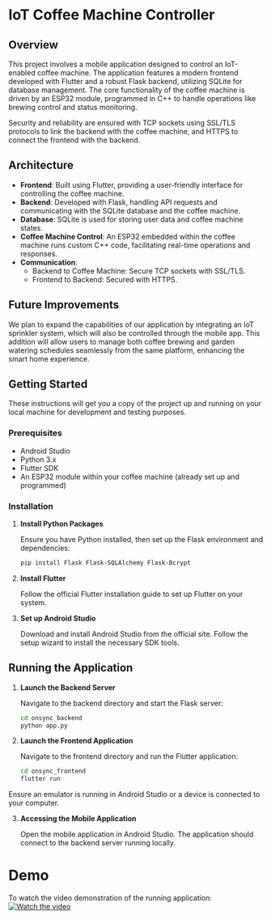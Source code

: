 # IoT Coffee Machine Controller

## Overview

This project involves a mobile application designed to control an IoT-enabled coffee machine. The application features a modern frontend developed with Flutter and a robust Flask backend, utilizing SQLite for database management. The core functionality of the coffee machine is driven by an ESP32 module, programmed in C++ to handle operations like brewing control and status monitoring.

Security and reliability are ensured with TCP sockets using SSL/TLS protocols to link the backend with the coffee machine, and HTTPS to connect the frontend with the backend.

## Architecture

- **Frontend**: Built using Flutter, providing a user-friendly interface for controlling the coffee machine.
- **Backend**: Developed with Flask, handling API requests and communicating with the SQLite database and the coffee machine.
- **Database**: SQLite is used for storing user data and coffee machine states.
- **Coffee Machine Control**: An ESP32 embedded within the coffee machine runs custom C++ code, facilitating real-time operations and responses.
- **Communication**:
  - Backend to Coffee Machine: Secure TCP sockets with SSL/TLS.
  - Frontend to Backend: Secured with HTTPS.

## Future Improvements

We plan to expand the capabilities of our application by integrating an IoT sprinkler system, which will also be controlled through the mobile app. This addition will allow users to manage both coffee brewing and garden watering schedules seamlessly from the same platform, enhancing the smart home experience.

## Getting Started

These instructions will get you a copy of the project up and running on your local machine for development and testing purposes.

### Prerequisites

- Android Studio
- Python 3.x
- Flutter SDK
- An ESP32 module within your coffee machine (already set up and programmed)

### Installation

1. **Install Python Packages**

   Ensure you have Python installed, then set up the Flask environment and dependencies:

   ```bash
   pip install Flask Flask-SQLAlchemy Flask-Bcrypt

2. **Install Flutter**

   Follow the official Flutter installation guide to set up Flutter on your system.

3. **Set up Android Studio**
   
   Download and install Android Studio from the official site. Follow the setup wizard to install the necessary SDK tools.

## Running the Application

1. **Launch the Backend Server**

   Navigate to the backend directory and start the Flask server:

   ```bash
   cd onsync_backend
   python app.py

2. **Launch the Frontend Application**
   
   Navigate to the frontend directory and run the Flutter application:

   ```bash
   cd onsync_frontend
   flutter run

  Ensure an emulator is running in Android Studio or a device is connected to your computer.

3. **Accessing the Mobile Application**

   Open the mobile application in Android Studio. The application should connect to the backend server running locally.

# Demo 
  To watch the video demonstration of the running application: 
  [![Watch the video](thumbnail.png)](https://www.youtube.com/watch?v=7K8jQHahWbs)
